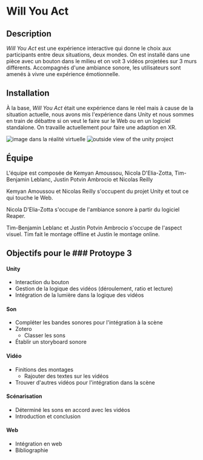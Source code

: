 # Will You Act

## Description

_Will You Act_ est une expérience interactive qui donne le choix aux participants entre deux situations, deux mondes. On est installé dans une pièce avec un bouton dans le milieu et on voit 3 vidéos projetées sur 3 murs différents. Accompagnés d'une ambiance sonore, les utilisateurs sont amenés à vivre une expérience émotionnelle.

## Installation

À la base, _Will You Act_ était une expérience dans le réel mais à cause de la situation actuelle, nous avons mis l'expérience dans Unity et nous sommes en train de débattre si on veut le faire sur le Web ou en un logiciel standalone. On travaille actuellement pour faire une adaption en XR.

<img src="https://i.imgur.com/QaA6F31.png" alt="image dans la réalité virtuelle">
<img src="https://i.imgur.com/prMPTG9.png" alt="outside view of the unity project">

## Équipe

L'équipe est composée de Kemyan Amoussou, Nicola D'Elia-Zotta, Tim-Benjamin Leblanc, Justin Potvin Ambrocio et Nicolas Reilly

Kemyan Amoussou et Nicolas Reilly s'occupent du projet Unity et tout ce qui touche le Web.

Nicola D'Elia-Zotta s'occupe de l'ambiance sonore à partir du logiciel Reaper.

Tim-Benjamin Leblanc et Justin Potvin Ambrocio s'occupe de l'aspect visuel. Tim fait le montage offline et Justin le montage online.

## Objectifs pour le ### Protoype 3 

#### Unity

* Interaction du bouton
* Gestion de la logique des vidéos (déroulement, ratio et lecture)
* Intégration de la lumière dans la logique des vidéos

#### Son 

* Compléter les bandes sonores pour l'intégration à la scène
* Zotero
  * Classer les sons
* Établir un storyboard sonore

#### Vidéo

* Finitions des montages
  * Rajouter des textes sur les vidéos
* Trouver d'autres vidéos pour l'intégration dans la scène

#### Scénarisation 

* Déterminé les sons en accord avec les vidéos
* Introduction et conclusion

#### Web

* Intégration en web
* Bibliographie


